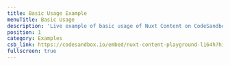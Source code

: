```yaml
---
title: Basic Usage Example
menuTitle: Basic Usage
description: 'Live example of basic usage of Nuxt Content on CodeSandbox.'
position: 1
category: Examples
csb_link: https://codesandbox.io/embed/nuxt-content-playground-l164h?hidenavigation=1&theme=dark
fullscreen: true
---
```


<code-sandbox :src="csb_link"></code-sandbox>

